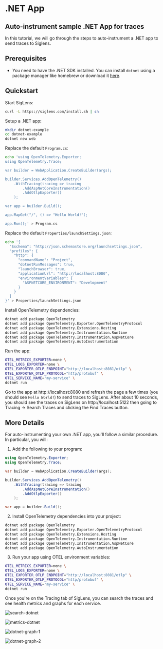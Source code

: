 # .NET App

## Auto-instrument sample .NET App for traces

In this tutorial, we will go through the steps to auto-instrument a .NET app to send traces to Siglens.

## Prerequisites

- You need to have the .NET SDK installed. You can install `dotnet` using a package manager like homebrew or download it [here](https://dotnet.microsoft.com/en-us/download/dotnet).

## Quickstart

Start SigLens:

```bash
curl -L https://siglens.com/install.sh | sh
```

Setup a .NET app:

```bash
mkdir dotnet-example
cd dotnet-example
dotnet new web
```

Replace the default `Program.cs`:

```bash
echo 'using OpenTelemetry.Exporter;
using OpenTelemetry.Trace;

var builder = WebApplication.CreateBuilder(args);

builder.Services.AddOpenTelemetry()
    .WithTracing(tracing => tracing
        .AddAspNetCoreInstrumentation()
        .AddOtlpExporter()
    );

var app = builder.Build();

app.MapGet("/", () => "Hello World!");

app.Run();' > Program.cs
```

Replace the default `Properties/launchSettings.json`:

```bash
echo '{
  "$schema": "http://json.schemastore.org/launchsettings.json",
  "profiles": {
    "http": {
      "commandName": "Project",
      "dotnetRunMessages": true,
      "launchBrowser": true,
      "applicationUrl": "http://localhost:8080",
      "environmentVariables": {
        "ASPNETCORE_ENVIRONMENT": "Development"
      }
    }
  }
}' > Properties/launchSettings.json
```

Install OpenTelemetry dependencies:

```bash
dotnet add package OpenTelemetry
dotnet add package OpenTelemetry.Exporter.OpenTelemetryProtocol
dotnet add package OpenTelemetry.Extensions.Hosting
dotnet add package OpenTelemetry.Instrumentation.Runtime
dotnet add package OpenTelemetry.Instrumentation.AspNetCore
dotnet add package OpenTelemetry.AutoInstrumentation
```

Run the app:

```bash
OTEL_METRICS_EXPORTER=none \
OTEL_LOGS_EXPORTER=none \
OTEL_EXPORTER_OTLP_ENDPOINT="http://localhost:8081/otlp" \
OTEL_EXPORTER_OTLP_PROTOCOL="http/protobuf" \
OTEL_SERVICE_NAME="my-service" \
dotnet run
```

Go to the app at http://localhost:8080 and refresh the page a few times (you should see `Hello World!`) to send traces to SigLens.
After about 10 seconds, you should see the traces on SigLens on http://localhost:5122 then going to Tracing -> Search Traces and clicking the Find Traces button.

## More Details

For auto-instrumenting your own .NET app, you'll follow a similar procedure.
In particular, you will:

1. Add the following to your program:

```csharp
using OpenTelemetry.Exporter;
using OpenTelemetry.Trace;

var builder = WebApplication.CreateBuilder(args);

builder.Services.AddOpenTelemetry()
    .WithTracing(tracing => tracing
        .AddAspNetCoreInstrumentation()
        .AddOtlpExporter()
    );

var app = builder.Build();
```

2. Install OpenTelemetry dependencies into your project:

```bash
dotnet add package OpenTelemetry
dotnet add package OpenTelemetry.Exporter.OpenTelemetryProtocol
dotnet add package OpenTelemetry.Extensions.Hosting
dotnet add package OpenTelemetry.Instrumentation.Runtime
dotnet add package OpenTelemetry.Instrumentation.AspNetCore
dotnet add package OpenTelemetry.AutoInstrumentation
```

3. Run your app using OTEL environment variables:

```bash
OTEL_METRICS_EXPORTER=none \
OTEL_LOGS_EXPORTER=none \
OTEL_EXPORTER_OTLP_ENDPOINT="http://localhost:8081/otlp" \
OTEL_EXPORTER_OTLP_PROTOCOL="http/protobuf" \
OTEL_SERVICE_NAME="my-service" \
dotnet run
```

Once you're on the Tracing tab of SigLens, you can search the traces and see health metrics and graphs for each service.

![search-dotnet](/tutorials/dotnet-search.png)

![metrics-dotnet](/tutorials/dotnet-metrics.png)

![dotnet-graph-1](/tutorials/dotnet-graph-1.png)

![dotnet-graph-2](/tutorials/dotnet-graph-2.png)
